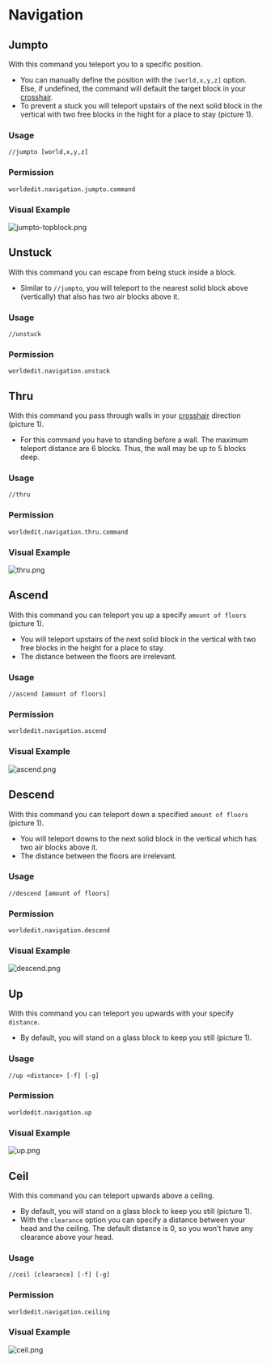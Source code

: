 # Navigation

## Jumpto

With this command you teleport you to a specific position.

* You can manually define the position with the `[world,x,y,z]` option. Else, if undefined, the command will default the target block in your [crosshair](https://minecraft.gamepedia.com/File:HUD_example.png).
* To prevent a stuck you will teleport upstairs of the next solid block in the vertical with two free blocks in the hight for a place to stay (picture 1).

### Usage
`//jumpto [world,x,y,z]`

### Permission
`worldedit.navigation.jumpto.command`

### Visual Example

![jumpto-topblock.png](https://i.imgur.com/mbeJqzP.png)

## Unstuck

With this command you can escape from being stuck inside a block.

* Similar to `//jumpto`, you will teleport to the nearest solid block above (vertically) that also has two air blocks above it.

### Usage
`//unstuck`

### Permission
`worldedit.navigation.unstuck`

## Thru

With this command you pass through walls in your [crosshair](https://minecraft.gamepedia.com/File:HUD_example.png) direction (picture 1).

* For this command you have to standing before a wall. The maximum teleport distance are 6 blocks. Thus, the wall may be up to 5 blocks deep.

### Usage
`//thru`

### Permission
`worldedit.navigation.thru.command`

### Visual Example

![thru.png](https://i.imgur.com/SLtpfPv.png)

## Ascend

With this command you can teleport you up a specify `amount of floors` (picture 1).

* You will teleport upstairs of the next solid block in the vertical with two free blocks in the height for a place to stay.
* The distance between the floors are irrelevant.

### Usage
`//ascend [amount of floors]`

### Permission
`worldedit.navigation.ascend`

### Visual Example

![ascend.png](https://i.imgur.com/J15EzHi.png)

## Descend

With this command you can teleport down a specified `amount of floors` (picture 1).

* You will teleport downs to the next solid block in the vertical which has two air blocks above it.
* The distance between the floors are irrelevant.

### Usage
`//descend [amount of floors]`

### Permission
`worldedit.navigation.descend`

### Visual Example

![descend.png](https://i.imgur.com/xB5AD3f.png)

## Up

With this command you can teleport you upwards with your specify `distance`.

* By default, you will stand on a glass block to keep you still (picture 1).

### Usage
`//up <distance> [-f] [-g]`

### Permission
`worldedit.navigation.up`

### Visual Example

![up.png](https://i.imgur.com/9cbxPNP.png)

## Ceil

With this command you can teleport upwards above a ceiling.

* By default, you will stand on a glass block to keep you still (picture 1).
* With the `clearance` option you can specify a distance between your head and the ceiling. The default distance is 0, so you won’t have any clearance above your head.

### Usage
`//ceil [clearance] [-f] [-g]`

### Permission
`worldedit.navigation.ceiling`

### Visual Example

![ceil.png](https://i.imgur.com/Mk82aBk.png)
